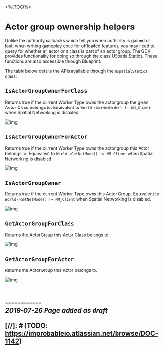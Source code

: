 <%(TOC)%>

# Actor group ownership helpers

Unlike the authority callbacks which tell you when authority is gained or lost, when writing gameplay code for offloaded features, you may need to query for whether an actor or a class is part of an actor group. The GDK provides functionality for doing so through the class USpatialStatics. These functions are also accessible through Blueprint.

The table below details the APIs available through the `USpatialStatics` class:

## `IsActorGroupOwnerForClass`

Returns true if the current Worker Type owns the actor group the given Actor Class belongs to. Equivalent to `World->GetNetMode() != NM_Client` when Spatial Networking is disabled.

![img]({{assetRoot}}assets/offloading-apis/is-actor-group-owner-for-class.png)

## `IsActorGroupOwnerForActor`

Returns true if the current Worker Type owns the actor group this Actor belongs to. Equivalent to `World->GetNetMode() != NM_Client` when Spatial Networking is disabled.

![img]({{assetRoot}}assets/offloading-apis/is-actor-group-owner-for-actor.png)

## `IsActorGroupOwner`

Returns true if the current Worker Type owns this Actor Group. Equivalent to `World->GetNetMode() != NM_Client` when Spatial Networking is disabled.

![img]({{assetRoot}}assets/offloading-apis/is-actor-group-owner.png)

## `GetActorGroupForClass`

Returns the ActorGroup this Actor Class belongs to.

![img]({{assetRoot}}assets/offloading-apis/get-actor-group-for-class.png)

## `GetActorGroupForActor`

Returns the ActorGroup this Actor belongs to.

![img]({{assetRoot}}assets/offloading-apis/get-actor-group-for-actor.png)

<br/>------------<br/>
_2019-07-26 Page added as draft_
<br/>
<br/>
[//]: # (TODO: https://improbableio.atlassian.net/browse/DOC-1142)
------------